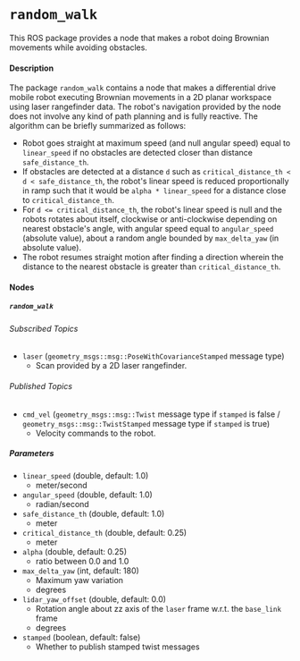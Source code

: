 # `random_walk`
This ROS package provides a node that makes a robot doing Brownian movements while avoiding obstacles.

#### Description
The package `random_walk` contains a node that makes a differential drive mobile robot executing Brownian movements in a 2D planar workspace using laser rangefinder data. The robot's navigation provided by the node does not involve any kind of path planning and is fully reactive. The algorithm can be briefly summarized as follows:
- Robot goes straight at maximum speed (and null angular speed) equal to `linear_speed` if no obstacles are detected closer than distance `safe_distance_th`.
- If obstacles are detected at a distance `d` such as `critical_distance_th < d < safe_distance_th`, the robot's linear speed is reduced proportionally in ramp such that it would be `alpha * linear_speed` for a distance close to `critical_distance_th`.
- For `d <= critical_distance_th`, the robot's linear speed is null and the robots rotates about itself, clockwise or anti-clockwise depending on nearest obstacle's angle, with angular speed equal to `angular_speed` (absolute value), about a random angle bounded by `max_delta_yaw` (in absolute value).
- The robot resumes straight motion after finding a direction wherein the distance to the nearest obstacle is greater than `critical_distance_th`.


#### Nodes

##### `random_walk`

###### Subscribed Topics
- `laser` (`geometry_msgs::msg::PoseWithCovarianceStamped` message type)
    - Scan provided by a 2D laser rangefinder.

###### Published Topics
- `cmd_vel` (`geometry_msgs::msg::Twist` message type if `stamped` is false / `geometry_msgs::msg::TwistStamped` message type if `stamped` is true)
    - Velocity commands to the robot.

##### Parameters
- `linear_speed` (double, default: 1.0)
    - meter/second
- `angular_speed` (double, default: 1.0)
    - radian/second
- `safe_distance_th` (double, default: 1.0)
    - meter
- `critical_distance_th` (double, default: 0.25)
    - meter
- `alpha` (double, default: 0.25)
    - ratio between 0.0 and 1.0
- `max_delta_yaw` (int, default: 180)
    - Maximum yaw variation
    - degrees
- `lidar_yaw_offset` (double, default: 0.0)
    - Rotation angle about zz axis of the `laser` frame w.r.t. the `base_link` frame
    - degrees
- `stamped` (boolean, default: false)
    - Whether to publish stamped twist messages